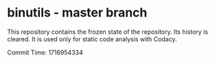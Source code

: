 # binutils - master branch

This repository contains the frozen state of the repository.
Its history is cleared. It is used only for static code
analysis with Codacy.

Commit Time: 1716954334